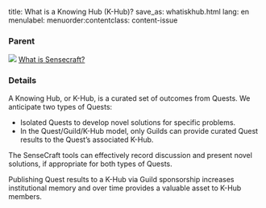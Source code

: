 title: What is a Knowing Hub (K-Hub)?
save_as: whatiskhub.html
lang: en
menulabel:
menuorder:contentclass: content-issue

### Parent

![]({static}/images/ibis/issue_sm.png) [What is Sensecraft?](whatissensecraft.html)

### Details
A Knowing Hub, or K-Hub, is a curated set of outcomes from Quests.  We anticipate two types of Quests:

* Isolated Quests to develop novel solutions for specific problems.
* In the Quest/Guild/K-Hub model, only Guilds can provide curated Quest results to the Quest’s associated K-Hub.
  
The SenseCraft tools can effectively record discussion and present novel solutions, if appropriate for both types of Quests.

Publishing Quest results to a K-Hub via Guild sponsorship increases institutional memory and over time provides a valuable asset to K-Hub members.
